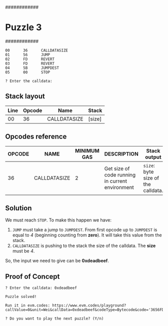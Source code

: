 ############
# Puzzle 3 #
############

```
00      36      CALLDATASIZE
01      56      JUMP
02      FD      REVERT
03      FD      REVERT
04      5B      JUMPDEST
05      00      STOP

? Enter the calldata: 
```

## Stack layout

| Line | Opcode | Name         | Stack  |
| ---- | ------ | ------------ | ------ |
| 00   | 36     | CALLDATASIZE | [size] |

## Opcodes reference 

| OPCODE | NAME         | MINIMUM GAS | DESCRIPTION                                     | Stack output                       | Error cases                               |
| ------ | ------------ | ----------- | ----------------------------------------------- | ---------------------------------- | ----------------------------------------- |
| 36     | CALLDATASIZE | 2           | Get size of code running in current environment | `size`: byte size of the calldata. | `1.` Not enough gas. `2.` Stack overflow. |

## Solution

We must reach `STOP`. To make this happen we have:
1.  `JUMP` must take a jump to `JUMPDEST`. From first opcode up to `JUMPDEST` is equal to *4* (beginning counting from **zero**). It will take this value from the stack.
2.  `CALLDATASIZE` is pushing to the stack the size of the calldata. The **size** must be *4*.

So, the input we need to give can be **0xdeadbeef**.

## Proof of Concept

```
? Enter the calldata: 0xdeadbeef

Puzzle solved!

Run it in evm.codes: https://www.evm.codes/playground?callValue=0&unit=Wei&callData=0xdeadbeef&codeType=Bytecode&code='3656FDFD5B00'_

? Do you want to play the next puzzle? (Y/n) 

```